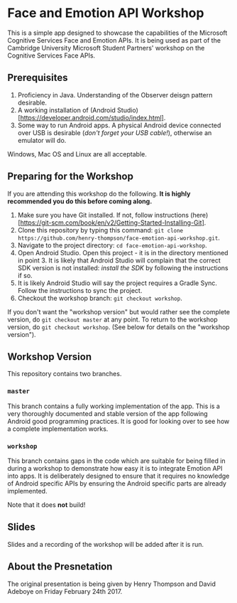 # Face and Emotion API Workshop

This is a simple app designed to showcase the capabilities of the Microsoft Cognitive Services Face and
Emotion APIs. It is being used as part of the Cambridge University Microsoft Student Partners' workshop on
the Cognitive Services Face APIs.

## Prerequisites

1. Proficiency in Java. Understanding of the Observer deisgn pattern desirable.
2. A working installation of (Android Studio)[https://developer.android.com/studio/index.html].
3. Some way to run Android apps. A physical Android device connected over USB is desirable (_don't forget your USB cable!_), otherwise an emulator will do.

Windows, Mac OS and Linux are all acceptable.

## Preparing for the Workshop

If you are attending this workshop do the following. __It is highly recommended you do this before coming along.__

1. Make sure you have Git installed. If not, follow instructions (here)[https://git-scm.com/book/en/v2/Getting-Started-Installing-Git].
2. Clone this repository by typing this command: `git clone https://github.com/henry-thompson/face-emotion-api-workshop.git`.
3. Navigate to the project directory: `cd face-emotion-api-workshop`.
4. Open Android Studio. Open this project - it is in the directory mentioned in point 3. It is likely that Android Studio will complain that the correct SDK version is not installed: _install the SDK_ by following the instructions if so.
5. It is likely Android Studio will say the project requires a Gradle Sync. Follow the instructions to sync the project.
6. Checkout the workshop branch: `git checkout workshop`.

If you don't want the "workshop version" but would rather see the complete version, do `git checkout master` at any point. To return to the workshop version, do `git checkout workshop`. (See below for details on the "workshop version").

## Workshop Version

This repository contains two branches.

### `master`

This branch contains a fully working implementation of the app.  This is a very thoroughly documented and stable
version of the app following Android good programming practices. It is good for looking over to see how a
complete implementation works.

### `workshop`

This branch contains gaps in the code which are suitable for being filled in during a workshop
to demonstrate how easy it is to integrate Emotion API into apps. It is deliberately designed to ensure
that it requires no knowledge of Android specific APIs by ensuring the Android specific parts are already
implemented.

Note that it does __not__ build!

## Slides

Slides and a recording of the workshop will be added after it is run.

## About the Presnetation

The original presentation is being given by Henry Thompson and David Adeboye on Friday February 24th 2017.
